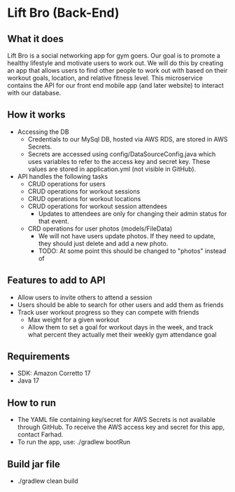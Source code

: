 # Lift Bro (Back-End)

## What it does
Lift Bro is a social networking app for gym goers. Our goal is to promote a healthy lifestyle and 
motivate users to work out. We will do this by creating an app that allows users to find other 
people to work out with based on their workout goals, location, and relative fitness level. This 
microservice contains the API for our front end mobile app (and later website) to interact with
our database.

## How it works
* Accessing the DB
  * Credentials to our MySql DB, hosted via AWS RDS, are stored in AWS Secrets.
  * Secrets are accessed using config/DataSourceConfig.java which uses variables to refer to the
    access key and secret key. These values are stored in application.yml (not visible in GitHub).
* API handles the following tasks
  * CRUD operations for users
  * CRUD operations for workout sessions
  * CRUD operations for workout locations
  * CRUD operations for workout session attendees
    * Updates to attendees are only for changing their admin status for that event.
  * CRD operations for user photos (models/FileData) 
    * We will not have users update photos. If they need to update, they should just delete and
      add a new photo.
    * TODO: At some point this should be changed to "photos" instead of 

## Features to add to API
* Allow users to invite others to attend a session
* Users should be able to search for other users and add them as friends
* Track user workout progress so they can compete with friends
  * Max weight for a given workout
  * Allow them to set a goal for workout days in the week, and track what percent they actually
    met their weekly gym attendance goal

## Requirements
* SDK: Amazon Corretto 17 
* Java 17


## How to run
* The YAML file containing key/secret for AWS Secrets is not available through GitHub. To receive the AWS access key and secret for this app, contact Farhad.
* To run the app, use: ./gradlew bootRun

## Build jar file
* ./gradlew clean build